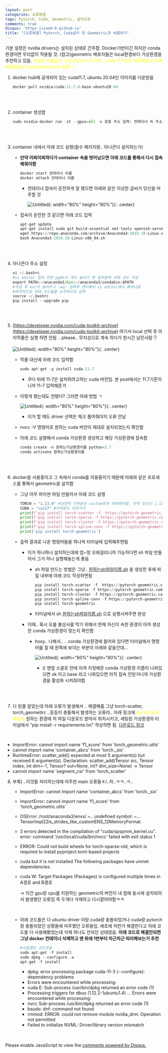 ```yaml
---
layout: post
categories: 오류해결
tags: Pytorch, Cuda, Geometric, 설치오류
comments: true
disqus: 'https-jisoo0-0-github-io' 
title: "[오류해결] Pytorch, Cuda설치 및 Geometric과 씨름하기"
---
```


기본 설정은 nvidia drivers는 설치된 상태로 간주함. 
Docker기반이긴 하지만 conda 환경이면 무리없이 적용될 것.
(참고)geometric 배포자들은 local환경보다 가상환경을 추천하고 있음.
<span style="color:yellow">귀찮은 사람들은 그냥 python=3.7.16 , cuda 11.7으로 세팅해놓고 아래 배포해놓은 requirements.txt 실행 ㄱ</span>
1. docker hub에 공개되어 있는 cuda11.7, ubuntu 20.04인  이미지를 다운받음

    ```python
    docker pull nvidia/cuda:11.7.0-base-ubuntu20.04
    ```
<br/>
<br/>

2. container 생성함 

    ```python
    sudo nvidia-docker run -it --gpus=all -v 로컬 주소 입력: 컨테이너 속 주소 입력 --shm-size=사이즈크기G --name=컨테이너 이름 docker.io/nvidia/cuda:11.3.0-base-ubuntu18.04 /bin/bash
    ```
<br/>
<br/>

3. container 내에서 아래 코드 실행(필수 패키지랑.. 아나콘다 설치하는거)
    - **만약 어찌어찌하다가 container 속을 벗어났으면 아래 코드를 통해서 다시 접속해줘야함**
        
        ```python
        docker start 컨테이너 이름
        docker attach 컨테이너 이름
        ```
        
        - 컨테이너 접속이 온전하게 잘 됐으면 아래와 같은 이상한 글씨가 당신을 마주할 것
            
            ![Untitled](http://drive.google.com/uc?export=view&id=1fJ3LH71mAesVGEp9BWf77BJqQ7nIhCoT){: width="80%" height="80%"}{: .center}
            
    - 접속이 온전한 것 같으면 아래 코드 입력
        
        ```python
        apt-get update
        apt-get install sudo git build-essential net-tools openssh-server curl gedit autoconf automake libtool make g++ wget vim -y
        wget https://repo.anaconda.com/archive/Anaconda3-2019.10-Linux-x86_64.sh
        bash Anaconda3-2019.10-Linux-x86_64.sh
        ```
<br/>
<br/>

4. 아나콘다 주소 설정

    ```python
    vi ~/.bashrc
    #vi editor 접속 되면 pgdn키 계속 눌러서 맨 밑부분에 아래 코드 작성
    export PATH=~/anaconda3/bin:~/anaconda3/condabin:$PATH
    #작성 후 esc키 눌러주고 :wq! 입력후 엔터해서 vi editor에서 빠져나옴
    #마지막으로 아래 코드들을 순차적으로 입력
    source ~/.bashrc
    pip install --upgrade pip
    ```
<br/>
<br/>

5. [https://developer.nvidia.com/cuda-toolkit-archive](https://developer.nvidia.com/cuda-toolkit-archive) 여기서 local 선택 후 마지막줄은 실행 하면 안됨 .. please.. 무지성으로 계속 하다가 한시간 날린사람 ✋
    
    ![Untitled](http://drive.google.com/uc?export=view&id=1pTtcursqWXIl8v5bK9nbSF-Qno7r1gDm){: width="80%" height="80%"}{: .center}
    
    - 막줄 대신에 아래 코드 입력함
        
        ```python
        sudo apt-get -y install cuda-11-7
        ```
        
        - 쿠다 뒤에 11-7은 설치하려고하는 cuda 버전임. 본 post에서는 11.7기준이니까 11-7 입력해준거
    - 이렇게 했는데도 안됐다? 그러면 아래 방법 ㄱ
        
        ![Untitled](http://drive.google.com/uc?export=view&id=16y5XdjBpdekI2jhM1uEPGHw_xJO913Gi){: width="80%" height="80%"}{: .center}
        
        - 이거 할 때도 driver 선택은 체크 풀어줘야지 오류 안남
    - nvcc -V 명령어로 원하는 cuda 버전이 제대로 설치되었는지 확인함
    - 아래 코드 실행해서 conda 가상환경 생성하고 해당 가상환경에 접속함
        
        ```python
        conda create -n 원하는가상환경이름 python=3.7
        conda activate 원하는가상환경이름 
        ```
<br/>
<br/>

6. docker을 사용중이고 그 속에서 conda를 이용중이기 때문에 아래와 같은 프로세스를 통해서 geometric을 설치함
    
    -  그냥 아무 파이썬 파일 만들어서 아래 코드 실행
        
        ```python
        TORCH = "1.13.0" #당연히 이부분은 custom하게 바꿔줘야함. 만약 당신이 1.13.1을 설치한 상황이라면 1.13.1을 입력하길
        CUDA = "cu117" #이부분도 마찬가지
        print(f'pip install torch-scatter -f  https://pytorch-geometric.com/whl/torch-${TORCH}+${CUDA}.html')
        print(f'pip install torch-sparse -f https://pytorch-geometric.com/whl/torch-${TORCH}+${CUDA}.html')
        print(f'pip install torch-cluster -f https://pytorch-geometric.com/whl/torch-${TORCH}+${CUDA}.html')
        print(f'pip install torch-spline-conv -f https://pytorch-geometric.com/whl/torch-${TORCH}+${CUDA}.html')
        print('pip install torch-geometric')
        ```
    

    - 출력 결과로 나온 명령어들을 하나씩 터미널에 입력해주면됨
        - 이거 하나하나 설치하는데에 엄~청 오래걸리니까 가능하다면 sh 파일 만들어서 그거 하나 실행해놓는게 좋음
            - sh 파일 만드는 방법은 그냥.. [원하는sh파일이름.sh](http://원하는sh파일이름.sh) 을 생성한 후에 파일 내부에 아래 코드 작성하면됨
                
                ```python
                pip install torch-scatter -f  https://pytorch-geometric.com/whl/torch-$1.13.0+$cu117.html
                pip install torch-sparse -f https://pytorch-geometric.com/whl/torch-$1.13.0+$cu117.html
                pip install torch-cluster -f https://pytorch-geometric.com/whl/torch-$1.13.0+$cu117.html
                pip install torch-spline-conv -f https://pytorch-geometric.com/whl/torch-$1.13.0+$cu117.html
                pip install torch-geometric
                ```
                
            - 터미널에서 sh [원하는sh파일이름.sh](http://원하는sh파일이름.sh) 으로 실행시켜주면 완성

        - 이때.. 혹시 모를 불상사를 막기 위해서 현재 자신이 속한 환경이 아까 생성한 conda 가상환경이 맞는지 확인함
            - hoxy.. 나해서.. .. conda 가상환경에 들어와 있다면 터미널에서 명령어를 칠 때 왼쪽에 보이는 부분이 아래와 같을건데…
                
                ![Untitled](http://drive.google.com/uc?export=view&id=1GVgd3_V0JyjWFsZcG_OSAPrgiySj2x5J){: width="80%" height="80%"}{: .center}
                
                - () 맨앞 소괄호 안에 아까 지정해준 conda 가상환경 이름이 나와있으면 ok 이고 base 라고 나와있으면 아직 접속 안된거니까 가상환경을 활성화 시켜줘야함
<br/>
<br/>

7. 다 된줄 알았는데 아래 오류가 발생해서 .. 해결해줌 그냥 torch-scatter, torch_geometirc ..등등이 충돌해서 발생하는 오류라.. 아래 링크에 <span style="color:yellow">pip list 공유해놓음</span>   원하는 환경에 저 파일 다운로드 받아서 위치시키고, 세팅된 가상환경의 터미널에서 "pip install -r requirements.txt" 작성하면 됨. 
[다운로드 링크](https://drive.google.com/file/d/1RIu_r41IKiIeiblYlPte_dgHkCnhl6ww/view?usp=sharing)
<br/>

- ImportError: cannot import name 'f1_score' from 'torch_geometric.utils' 
- cannot import name 'container_abcs' from 'torch._six'
- RuntimeError: scatter_add() expected at most 5 argument(s) but received 6 argument(s). Declaration: scatter_add(Tensor src, Tensor index, int dim=-1, Tensor? out=None, int? dim_size=None) -> Tensor
- cannot import name 'segment_csr' from 'torch_scatter'


8. 부록) ..이것들 처리하는데에 마주한 main 오류들ㅎ/..하..ㅋㅋ..ㅋ..

    - ImportError: cannot import name 'container_abcs' from 'torch._six’
    - ImportError: cannot import name 'f1_score' from 'torch_geometric.utils’
    - OSError: /root/anaconda3/envs/ ~..  undefined symbol: ~… TensorImpl22is_strides_like_customENS_12MemoryFormat.
    - 3 errors detected in the compilation of "cuda/spspmm_kernel.cu". error: command '/usr/local/cuda/bin/nvcc' failed with exit status 1
    - ERROR: Could not build wheels for torch-sparse-old, which is required to install pyproject.toml-based projects
    - cuda but it is not installed The following packages have unmet dependencies:
    - cuda W: Target Packages (Packages) is configured multiple times in A경로 and B경로
        
        → 이건 gpu랑 cpu를 지원하는 geometric의 버전이 내 컴에 동시에 설치되어서 발생했던 오류임 즉 두개다 삭제하고 다시깔아야함ㅋㅋ
    <br/>


    - 아래 코드들은 다 ubuntu driver 이랑 cuda랑 충돌되었거나 cuda랑 pytorch랑 충돌되었던 상황들에 마주했던 오류들임. 애초에 저런거 해결한다고 아래 코드들 다 사용해봤었는데 삭제 하나도 안되던 상태였음. **아래 코드로 해결안되면 그냥 docker 컨테이너 삭제하고 맨 위에 1번부터 차근차근 따라해보는거 추천**
        
        ```python
        #사용했던 코드모음
        sudo apt-get -f install
        sudo dpkg --configure -a
        apt-get -f install
        ```
        
        - dpkg: error processing package cuda-11-3 (--configure): dependency problems
        - Errors were encountered while processing:
        - cuda E: Sub-process /usr/bin/dpkg returned an error code (1)
        - Processing triggers for dbus (1.12.2-1ubuntu1.4) ... Errors were encountered while processing:
        - nvcc Sub-process /usr/bin/dpkg returned an error code (1)
        - bsudo: dnf: command not found
        - rmmod: ERROR: could not remove module nvidia_drm: Operation not permitted
        - Failed to initialize NVML: Driver/library version mismatch

<br/>
<br/>
<div id="disqus_thread"></div>
<script>
    (function() { // DON'T EDIT BELOW THIS LINE
    var d = document, s = d.createElement('script');
    s.src = 'https://https-jisoo0-0-github-io.disqus.com/embed.js';
    s.setAttribute('data-timestamp', +new Date());
    (d.head || d.body).appendChild(s);
    })();
</script>
<noscript>Please enable JavaScript to view the <a href="https://disqus.com/?ref_noscript">comments powered by Disqus.</a></noscript>

[jekyll-docs]: http://jekyllrb.com/docs/home
[jekyll-gh]:   https://github.com/jekyll/jekyll
[jekyll-talk]: https://talk.jekyllrb.com/